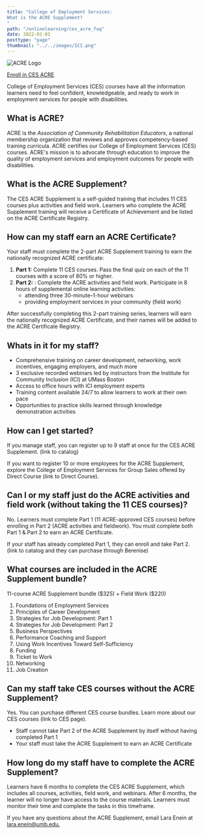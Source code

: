 ```yaml
---
title: "College of Employment Services:
What is the ACRE Supplement?
"
path: "/onlinelearning/ces_acre_faq"
date: 2022-02-01
posttype: "page"
thumbnail: "../../images/ICI.png"
---
```


  <img src="ici_acre.jpeg" alt="ACRE Logo">
<p><a class="btn btn-primary" href="https://elearning.communityinclusion.org/browse/ces/programs/ces-acre">Enroll in CES ACRE</a> </p>


<p>College of Employment Services (CES) courses have all the information learners need to feel confident, knowledgeable, and ready to work in employment services for people with disabilities. </p>

<h2 class="h3">What is ACRE? </h2>
<p>ACRE is the <em>Association of Community Rehabilitation Educators</em>, a national membership organization that reviews and approves competency-based training curricula. ACRE certifies our College of Employment Services (CES) courses. ACRE's mission is to advocate through education to improve the quality of employment services and employment outcomes for people with disabilities.</p>

<h2 class="h3">What is the ACRE Supplement?</h2>
<p>The CES ACRE Supplement is a self-guided training that includes 11 CES courses plus activities and field work. Learners who complete the ACRE Supplement training will receive a Certificate of Achievement and be listed on the ACRE Certificate Registry. </p>

<h2 class="h3">How can my staff earn an ACRE Certificate?</h2>
<p>Your staff must complete the 2-part ACRE Supplement training to earn the nationally recognized ACRE certificate:</p>
<ol>
  <li><strong>Part 1:</strong> Complete 11 CES courses. Pass the final quiz on each of the 11 courses with a score of 80% or higher.</li>
  <li><strong>Part 2:</strong> : Complete the ACRE activities and field work. Participate in 8 hours of supplemental online learning activities: 
    <ul>
    <li>attending three 30-minute–1-hour webinars </li>
    <li>providing employment services in your community (field work)</li>
    <ul>
  </li>
</ol>

<p>After successfully completing this 2-part training series, learners will earn the nationally recognized ACRE Certificate, and their names will be added to the ACRE Certificate Registry.</p>

<div class="card">
  <div class="card-header">
    <h2 class="h3">Whats in it for my staff?</h2>
  </div>
  <div class="card-body">
<ul>
<li>Comprehensive training on career development, networking, work incentives, engaging employers, and much more</li>
<li>3 exclusive recorded webinars led by instructors from the Institute for Community Inclusion (ICI) at UMass Boston</li>
<li>Access to office hours with ICI employment experts</li>
<li>Training content available 24/7 to allow learners to work at their own pace</li>
<li>Opportunities to practice skills learned through knowledge demonstration activities</li>
</ul>
  </div>
</div>





<h2 class="h3">How can I get started? </h2>
<p>If you manage staff, you can register up to 9 staff at once for the CES ACRE Supplement. (link to catalog)</p>

<p>If you want to register 10 or more employees for the ACRE Supplement, explore the College of Employment Services for Group Sales offered by Direct Course (link to Direct Course). </p>


<h2 class="h3">Can I or my staff just do the ACRE activities and field work (without taking the 11 CES courses)? </h2>
<p>No. Learners must complete Part 1 (11 ACRE-approved CES courses) before enrolling in Part 2 (ACRE activities and fieldwork). You must complete both Part 1 & Part 2 to earn an ACRE Certificate. </p>

<p>If your staff has already completed Part 1, they can enroll and take Part 2. (link to catalog and they can purchase through Berenise) </p>


<h2 class="h3">What courses are included in the ACRE Supplement bundle?</h2>
<p>11-course ACRE Supplement bundle ($325) + Field Work ($220) </p>
<ol>
<li>Foundations of Employment Services</li>
<li>Principles of Career Development</li>
<li>Strategies for Job Development: Part 1</li>
<li>Strategies for Job Development: Part 2</li>
<li>Business Perspectives</li>
<li>Performance Coaching and Support</li>
<li>Using Work Incentives Toward Self-Sufficiency</li>
<li>Funding</li>
<li>Ticket to Work</li>
<li>Networking</li>
<li>Job Creation</li>
</ol>

<h2 class="h3">Can my staff take CES courses without the ACRE Supplement?</h2>
<p>Yes. You can purchase different CES course bundles. Learn more about our CES courses (link to CES page).</p>

<ul>
  <li>Staff cannot take Part 2 of the ACRE Supplement by itself without having completed Part 1</li>
  <li>Your staff must take the ACRE Supplement to earn an ACRE Certificate</li>
</ul>

<h2 class="h3">How long do my staff have to complete the ACRE Supplement?</h2>
<p>Learners have 6 months to complete the CES ACRE Supplement, which includes all courses, activities, field work, and webinars. After 6 months, the learner will no longer have access to the course materials. Learners must monitor their time and complete the tasks in this timeframe.  </p>
<P>If you have any questions about the ACRE Supplement, email Lara Enein at <a href="mailto:lara.enein@umb.edu">lara.enein@umb.edu.</a></P>